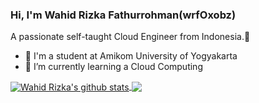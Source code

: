 ### Hi, I'm Wahid Rizka Fathurrohman(wrfOxobz) 
A passionate self-taught Cloud Engineer from Indonesia.👋

- 🌼 I'm a student at Amikom University of Yogyakarta
- 🚀 I’m currently learning a Cloud Computing

<a href="https://github.com/anuraghazra/github-readme-stats">
  <img align="center" src="https://github-readme-stats.vercel.app/api?username=wrfOxobz&show_icons=true&include_all_commits=true&theme=react" alt="Wahid Rizka's github stats" />
</a>

<a href="https://github.com/anuraghazra/github-readme-stats">
  <img align="center" src="https://github-readme-stats.vercel.app/api/top-langs/?username=wrfOxobz&layout=compact&theme=react" />
</a>
